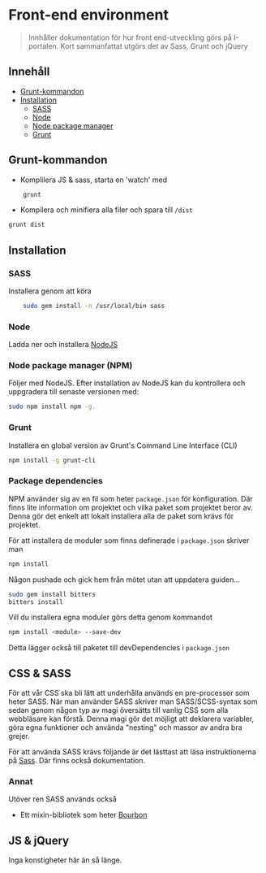 # Front-end environment

> Innhåller dokumentation för hur front end-utveckling görs på I-portalen. Kort sammanfattat utgörs det av Sass, Grunt och jQuery

## Innehåll
- [Grunt-kommandon](#grunt---kommandon)
- [Installation](#installation)  
     - [SASS](#SASS)
     - [Node](#node)
     - [Node package manager](#node-package-manager)
     - [Grunt](#grunt)
     
## Grunt-kommandon

+ Komplilera JS & sass, starta en 'watch' med

````bash
    grunt
````
+ Kompilera och minifiera alla filer och spara till `/dist`
````bash
grunt dist
````

## Installation

### SASS
Installera genom att köra 

````bash
    sudo gem install -n /usr/local/bin sass
````

### Node
Ladda ner och installera [NodeJS](https://nodejs.org "Node JS")

### Node package manager (NPM)
Följer med NodeJS. Efter installation av NodeJS kan du kontrollera och uppgradera till senaste versionen med:   

```Bash
sudo npm install npm -g.

```

### Grunt
Installera en global version av Grunt's Command Line Interface (CLI)

````Bash
npm install -g grunt-cli
````

### Package dependencies
NPM använder sig av en fil som heter `package.json` för konfiguration. Där finns lite information om projektet och vilka paket som projektet beror av. Denna gör det enkelt att lokalt installera alla de paket som krävs för projektet.

För att installera de moduler som finns definerade i `package.json` skriver man

````Bash
npm install
````

Någon pushade och gick hem från mötet utan att uppdatera guiden...

````Bash
sudo gem install bitters
bitters install
````


Vill du installera egna moduler görs detta genom kommandot
````Bash
npm install <module> --save-dev
````

Detta lägger också till paketet till devDependencies i `package.json`

## CSS & SASS
För att vår CSS ska bli lätt att underhålla används en pre-processor som heter SASS. När man använder SASS skriver man SASS/SCSS-syntax som sedan genom någon typ av magi översätts till vanlig CSS som alla webbläsare kan förstå. Denna magi gör det möjligt att deklarera variabler, göra egna funktioner och använda "nesting" och massor av andra bra grejer.  

För att använda SASS krävs följande är det lästtast att läsa instruktionerna på [Sass](http://sass-lang.com "SASS hemsida"). Där finns också dokumentation.

### Annat
Utöver ren SASS används också  
+ Ett mixin-bibliotek som heter [Bourbon](http://bourbon.io "Bourbon")
## JS & jQuery  
Inga konstigheter här än så länge.
